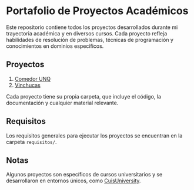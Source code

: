 # Portafolio de Proyectos Académicos

Este repositorio contiene todos los proyectos desarrollados durante mi trayectoria académica y en diversos cursos. Cada proyecto refleja habilidades de resolución de problemas, técnicas de programación y conocimientos en dominios específicos.

## Proyectos

1. [Comedor UNQ](https://github.com/Lucarni-Lucas/Proyectos-Academicos/tree/main/Proyecto1-Smalltalk)
2. [Vinchucas](https://github.com/Lucarni-Lucas/Proyectos-Academicos/tree/main/Proyecto2-Java)

Cada proyecto tiene su propia carpeta, que incluye el código, la documentación y cualquier material relevante.

## Requisitos

Los requisitos generales para ejecutar los proyectos se encuentran en la carpeta `requisitos/`.

## Notas

Algunos proyectos son específicos de cursos universitarios y se desarrollaron en entornos únicos, como [CuisUniversity](https://sites.google.com/view/cuis-university/descargas).
